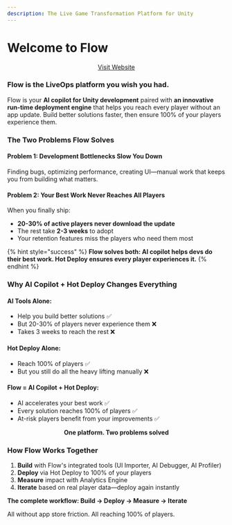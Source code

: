 ```yaml
---
description: The Live Game Transformation Platform for Unity
---
```


# Welcome to Flow

<p align="center"><a href="https://flow.letsterra.com" class="button primary">Visit Website</a></p>

### **Flow is the LiveOps platform you wish you had.**

Flow is your **AI copilot for Unity development** paired with **an innovative run-time deployment engine** that helps you reach every player without an app update. Build better solutions faster, then ensure 100% of your players experience them.

### The Two Problems Flow Solves

#### **Problem 1: Development Bottlenecks Slow You Down**

Finding bugs, optimizing performance, creating UI—manual work that keeps you from building what matters.

#### **Problem 2: Your Best Work Never Reaches All Players**

When you finally ship:

* **20-30% of active players never download the update**
* The rest take **2-3 weeks** to adopt
* Your retention features miss the players who need them most

{% hint style="success" %}
**Flow solves both: AI copilot helps devs  do their best work. Hot Deploy ensures every player experiences it.**
{% endhint %}

### Why AI Copilot + Hot Deploy Changes Everything

#### **AI Tools Alone:**

* Help you build better solutions ✅&#x20;
* But 20-30% of players never experience them ❌
* Takes 3 weeks to reach the rest ❌

#### **Hot Deploy Alone:**

* Reach 100% of players ✅
* But you still do all the heavy lifting manually ❌

#### **Flow = AI Copilot + Hot Deploy:**

* AI accelerates your best work ✅&#x20;
* Every solution reaches 100% of players ✅&#x20;
* At-risk players benefit from your improvements ✅&#x20;

<p align="center"><strong>One platform. Two problems solved</strong></p>

### How Flow Works Together

1. **Build** with Flow's integrated tools (UI Importer, AI Debugger, AI Profiler)
2. **Deploy** via Hot Deploy to 100% of your players
3. **Measure** impact with Analytics Engine
4. **Iterate** based on real player data—deploy again instantly

**The complete workflow: Build → Deploy → Measure → Iterate**

All without app store friction. All reaching 100% of players.

